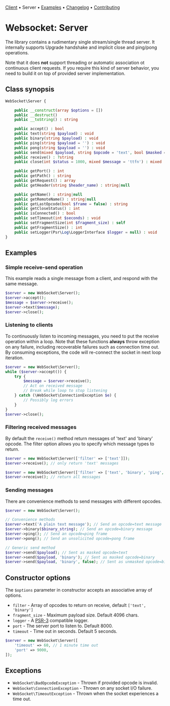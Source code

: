 [Client](Client.md) • Server • [Examples](Examples.md) • [Changelog](Changelog.md) • [Contributing](Contributing.md)

# Websocket: Server

The library contains a rudimentary single stream/single thread server.
It internally supports Upgrade handshake and implicit close and ping/pong operations.

Note that it does **not** support threading or automatic association ot continuous client requests.
If you require this kind of server behavior, you need to build it on top of provided server implementation.

##  Class synopsis

```php
WebSocket\Server {

    public __construct(array $options = [])
    public __destruct()
    public __toString() : string

    public accept() : bool
    public text(string $payload) : void
    public binary(string $payload) : void
    public ping(string $payload = '') : void
    public pong(string $payload = '') : void
    public send(mixed $payload, string $opcode = 'text', bool $masked = true) : void
    public receive() : ?string
    public close(int $status = 1000, mixed $message = 'ttfn') : mixed

    public getPort() : int
    public getPath() : string
    public getRequest() : array
    public getHeader(string $header_name) : string|null

    public getName() : string|null
    public getRemoteName() : string|null
    public getLastOpcode(bool $frame = false) : string
    public getCloseStatus() : int
    public isConnected() : bool
    public setTimeout(int $seconds) : void
    public setFragmentSize(int $fragment_size) : self
    public getFragmentSize() : int
    public setLogger(Psr\Log\LoggerInterface $logger = null) : void
}
```

## Examples

### Simple receive-send operation

This example reads a single message from a client, and respond with the same message.

```php
$server = new WebSocket\Server();
$server->accept();
$message = $server->receive();
$server->text($message);
$server->close();
```

### Listening to clients

To continuously listen to incoming messages, you need to put the receive operation within a loop.
Note that these functions **always** throw exception on any failure, including recoverable failures such as connection time out.
By consuming exceptions, the code will re-connect the socket in next loop iteration.

```php
$server = new WebSocket\Server();
while ($server->accept()) {
    try {
        $message = $server->receive();
        // Act on received message
        // Break while loop to stop listening
    } catch (\WebSocket\ConnectionException $e) {
        // Possibly log errors
    }
}
$server->close();
```

### Filtering received messages

By default the `receive()` method return messages of 'text' and 'binary' opcode.
The filter option allows you to specify which message types to return.

```php
$server = new WebSocket\Server(['filter' => ['text']]);
$server->receive(); // only return 'text' messages

$server = new WebSocket\Server(['filter' => ['text', 'binary', 'ping', 'pong', 'close']]);
$server->receive(); // return all messages
```

### Sending messages

There are convenience methods to send messages with different opcodes.
```php
$server = new WebSocket\Server();

// Convenience methods
$server->text('A plain text message'); // Send an opcode=text message
$server->binary($binary_string); // Send an opcode=binary message
$server->ping(); // Send an opcode=ping frame
$server->pong(); // Send an unsolicited opcode=pong frame

// Generic send method
$server->send($payload); // Sent as masked opcode=text
$server->send($payload, 'binary'); // Sent as masked opcode=binary
$server->send($payload, 'binary', false); // Sent as unmasked opcode=binary
```

## Constructor options

The `$options` parameter in constructor accepts an associative array of options.

* `filter` - Array of opcodes to return on receive, default `['text', 'binary']`
* `fragment_size` - Maximum payload size. Default 4096 chars.
* `logger` - A [PSR-3](https://www.php-fig.org/psr/psr-3/) compatible logger.
* `port` - The server port to listen to. Default 8000.
* `timeout` - Time out in seconds. Default 5 seconds.

```php
$server = new WebSocket\Server([
    'timeout' => 60, // 1 minute time out
    'port' => 9000,
]);
```

## Exceptions

* `WebSocket\BadOpcodeException` - Thrown if provided opcode is invalid.
* `WebSocket\ConnectionException` - Thrown on any socket I/O failure.
* `WebSocket\TimeoutException` - Thrown when the socket experiences a time out.
